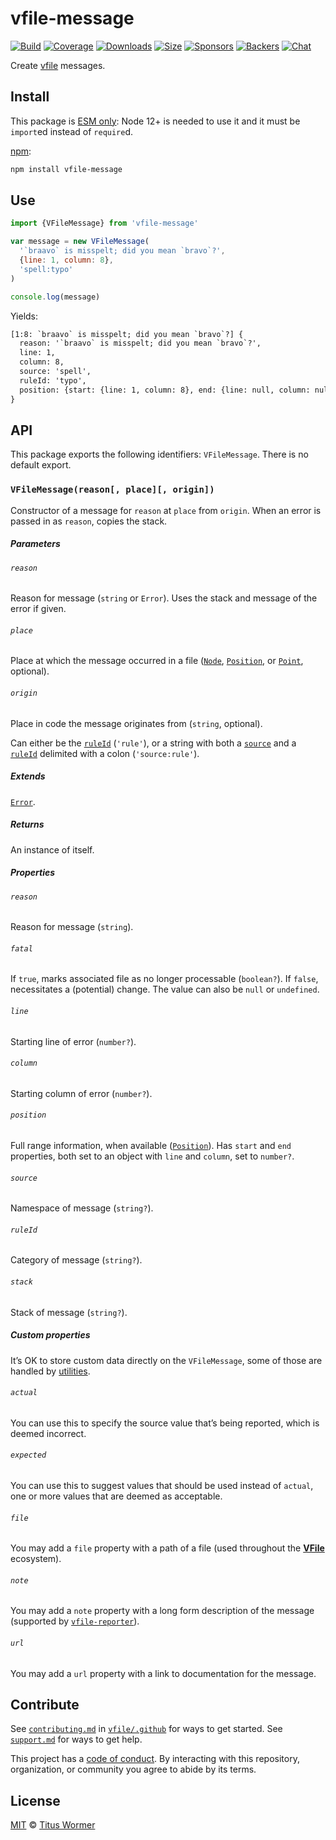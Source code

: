 # vfile-message

[![Build][build-badge]][build]
[![Coverage][coverage-badge]][coverage]
[![Downloads][downloads-badge]][downloads]
[![Size][size-badge]][size]
[![Sponsors][sponsors-badge]][collective]
[![Backers][backers-badge]][collective]
[![Chat][chat-badge]][chat]

Create [vfile][] messages.

## Install

This package is [ESM only](https://gist.github.com/sindresorhus/a39789f98801d908bbc7ff3ecc99d99c):
Node 12+ is needed to use it and it must be `import`ed instead of `require`d.

[npm][]:

```bash
npm install vfile-message
```

## Use

```js
import {VFileMessage} from 'vfile-message'

var message = new VFileMessage(
  '`braavo` is misspelt; did you mean `bravo`?',
  {line: 1, column: 8},
  'spell:typo'
)

console.log(message)
```

Yields:

```txt
[1:8: `braavo` is misspelt; did you mean `bravo`?] {
  reason: '`braavo` is misspelt; did you mean `bravo`?',
  line: 1,
  column: 8,
  source: 'spell',
  ruleId: 'typo',
  position: {start: {line: 1, column: 8}, end: {line: null, column: null}}
}
```

## API

This package exports the following identifiers: `VFileMessage`.
There is no default export.

### `VFileMessage(reason[, place][, origin])`

Constructor of a message for `reason` at `place` from `origin`.
When an error is passed in as `reason`, copies the stack.

##### Parameters

###### `reason`

Reason for message (`string` or `Error`).
Uses the stack and message of the error if given.

###### `place`

Place at which the message occurred in a file ([`Node`][node],
[`Position`][position], or [`Point`][point], optional).

###### `origin`

Place in code the message originates from (`string`, optional).

Can either be the [`ruleId`][ruleid] (`'rule'`), or a string with both a
[`source`][source] and a [`ruleId`][ruleid] delimited with a colon
(`'source:rule'`).

##### Extends

[`Error`][error].

##### Returns

An instance of itself.

##### Properties

###### `reason`

Reason for message (`string`).

###### `fatal`

If `true`, marks associated file as no longer processable (`boolean?`).
If `false`, necessitates a (potential) change.
The value can also be `null` or `undefined`.

###### `line`

Starting line of error (`number?`).

###### `column`

Starting column of error (`number?`).

###### `position`

Full range information, when available ([`Position`][position]).
Has `start` and `end` properties, both set to an object with `line` and
`column`, set to `number?`.

###### `source`

Namespace of message (`string?`).

###### `ruleId`

Category of message (`string?`).

###### `stack`

Stack of message (`string?`).

##### Custom properties

It’s OK to store custom data directly on the `VFileMessage`, some of those are
handled by [utilities][util].

###### `actual`

You can use this to specify the source value that’s being reported, which is
deemed incorrect.

###### `expected`

You can use this to suggest values that should be used instead of `actual`, one
or more values that are deemed as acceptable.

###### `file`

You may add a `file` property with a path of a file (used throughout the
[**VFile**][vfile] ecosystem).

###### `note`

You may add a `note` property with a long form description of the message
(supported by [`vfile-reporter`][reporter]).

###### `url`

You may add a `url` property with a link to documentation for the message.

## Contribute

See [`contributing.md`][contributing] in [`vfile/.github`][health] for ways to
get started.
See [`support.md`][support] for ways to get help.

This project has a [code of conduct][coc].
By interacting with this repository, organization, or community you agree to
abide by its terms.

## License

[MIT][license] © [Titus Wormer][author]

<!-- Definitions -->

[build-badge]: https://github.com/vfile/vfile-message/workflows/main/badge.svg

[build]: https://github.com/vfile/vfile-message/actions

[coverage-badge]: https://img.shields.io/codecov/c/github/vfile/vfile-message.svg

[coverage]: https://codecov.io/github/vfile/vfile-message

[downloads-badge]: https://img.shields.io/npm/dm/vfile-message.svg

[downloads]: https://www.npmjs.com/package/vfile-message

[size-badge]: https://img.shields.io/bundlephobia/minzip/vfile-message.svg

[size]: https://bundlephobia.com/result?p=vfile-message

[sponsors-badge]: https://opencollective.com/unified/sponsors/badge.svg

[backers-badge]: https://opencollective.com/unified/backers/badge.svg

[collective]: https://opencollective.com/unified

[chat-badge]: https://img.shields.io/badge/chat-discussions-success.svg

[chat]: https://github.com/vfile/vfile/discussions

[npm]: https://docs.npmjs.com/cli/install

[contributing]: https://github.com/vfile/.github/blob/HEAD/contributing.md

[support]: https://github.com/vfile/.github/blob/HEAD/support.md

[health]: https://github.com/vfile/.github

[coc]: https://github.com/vfile/.github/blob/HEAD/code-of-conduct.md

[license]: license

[author]: https://wooorm.com

[error]: https://developer.mozilla.org/en-US/docs/Web/JavaScript/Reference/Global_Objects/Error

[node]: https://github.com/syntax-tree/unist#node

[position]: https://github.com/syntax-tree/unist#position

[point]: https://github.com/syntax-tree/unist#point

[vfile]: https://github.com/vfile/vfile

[util]: https://github.com/vfile/vfile#utilities

[reporter]: https://github.com/vfile/vfile-reporter

[ruleid]: #ruleid

[source]: #source

